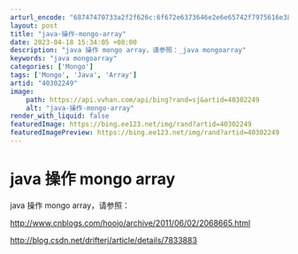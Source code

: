 ```yaml
---
arturl_encode: "68747470733a2f2f626c:6f672e6373646e2e6e65742f7975616e38383236393679616e:2f61727469636c652f64657461696c732f3430333032323439"
layout: post
title: "java-操作-mongo-array"
date: 2023-04-18 15:34:05 +08:00
description: "java 操作 mongo array，请参照：_java mongoarray"
keywords: "java mongoarray"
categories: ['Mongo']
tags: ['Mongo', 'Java', 'Array']
artid: "40302249"
image:
    path: https://api.vvhan.com/api/bing?rand=sj&artid=40302249
    alt: "java-操作-mongo-array"
render_with_liquid: false
featuredImage: https://bing.ee123.net/img/rand?artid=40302249
featuredImagePreview: https://bing.ee123.net/img/rand?artid=40302249
---
```


# java 操作 mongo array

java 操作 mongo array，请参照：

<http://www.cnblogs.com/hoojo/archive/2011/06/02/2068665.html>

<http://blog.csdn.net/drifterj/article/details/7833883>